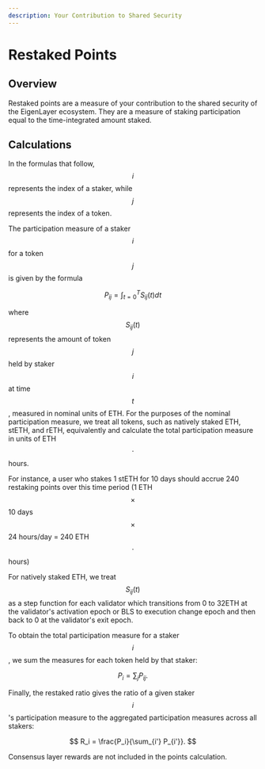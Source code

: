 ```yaml
---
description: Your Contribution to Shared Security
---
```


# Restaked Points

## Overview

Restaked points are a measure of your contribution to the shared security of the EigenLayer ecosystem. They are a measure of staking participation equal to the time-integrated amount staked.&#x20;



## Calculations

In the formulas that follow, $$i$$ represents the index of a staker, while $$j$$ represents the index of a  token.

The participation measure of a staker $$i$$ for a token $$j$$ is given by the formula

$$
P_{ij} = \int_{t=0}^T S_{ij}(t)dt
$$

where $$S_{ij}(t)$$ represents the amount of token $$j$$ held by staker $$i$$ at time $$t$$, measured in nominal units of ETH. For the purposes of the nominal participation measure, we treat all tokens, such as natively staked ETH, stETH, and rETH, equivalently and calculate the total participation measure in units of ETH $$\cdot$$ hours.

For instance, a user who stakes 1 stETH for 10 days should accrue 240 restaking points over this time period (1 ETH $$\times$$ 10 days $$\times$$ 24 hours/day = 240 ETH $$\cdot$$ hours)

For natively staked ETH, we treat $$S_{ij}(t)$$ as a step function for each validator which transitions from 0 to 32ETH at the validator's activation epoch or BLS to execution change epoch and then back to 0 at the validator's exit epoch.

To obtain the total participation measure for a staker $$i$$, we sum the measures for each token held by that staker:

$$
P_i = \sum_j P_{ij}.
$$

Finally, the restaked ratio gives the ratio of a given staker $$i$$'s participation measure to the aggregated participation measures across all stakers:

$$
R_i = \frac{P_i}{\sum_{i'} P_{i'}}.
$$

Consensus layer rewards are not included in the points calculation.

